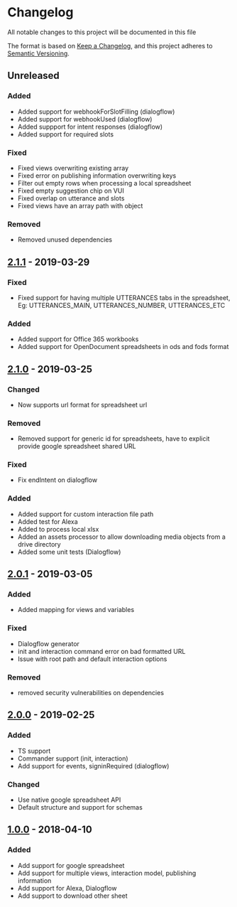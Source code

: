 # Changelog

All notable changes to this project will be documented in this file

The format is based on [Keep a Changelog](https://keepachangelog.com/en/1.0.0/),
and this project adheres to [Semantic Versioning](https://semver.org/spec/v2.0.0.html).

## Unreleased

### Added

- Added support for webhookForSlotFilling (dialogflow)
- Added support for webhookUsed (dialogflow)
- Added suppport for intent responses (dialogflow)
- Added support for required slots

### Fixed

- Fixed views overwriting existing array
- Fixed error on publishing information overwriting keys
- Filter out empty rows when processing a local spreadsheet
- Fixed empty suggestion chip on VUI
- Fixed overlap on utterance and slots
- Fixed views have an array path with object

### Removed

- Removed unused dependencies

## [2.1.1] - 2019-03-29

### Fixed

- Fixed support for having multiple UTTERANCES tabs in the spreadsheet, Eg: UTTERANCES_MAIN, UTTERANCES_NUMBER, UTTERANCES_ETC

### Added

- Added support for Office 365 workbooks
- Added support for OpenDocument spreadsheets in ods and fods format

## [2.1.0] - 2019-03-25

### Changed

- Now supports url format for spreadsheet url

### Removed

- Removed support for generic id for spreadsheets, have to explicit provide google spreadsheet shared URL

### Fixed

- Fix endIntent on dialogflow

### Added

- Added support for custom interaction file path
- Added test for Alexa
- Added to process local xlsx
- Added an assets processor to allow downloading media objects from a drive directory
- Added some unit tests (Dialogflow)

## [2.0.1] - 2019-03-05

### Added

- Added mapping for views and variables

### Fixed

- Dialogflow generator
- init and interaction command error on bad formatted URL
- Issue with root path and default interaction options

### Removed

- removed security vulnerabilities on dependencies

## [2.0.0] - 2019-02-25

### Added

- TS support
- Commander support (init, interaction)
- Add support for events, signinRequired (dialogflow)

### Changed

- Use native google spreadsheet API
- Default structure and support for schemas

## [1.0.0] - 2018-04-10

### Added

- Add support for google spreadsheet
- Add support for multiple views, interaction model, publishing information
- Add support for Alexa, Dialogflow
- Add support to download other sheet

[unreleased]: https://github.com/VoxaAI/voxa-cli/compare/2.1.1...staging
[2.1.1]: https://github.com/VoxaAI/voxa-cli/compare/2.1.0...2.1.1
[2.1.0]: https://github.com/VoxaAI/voxa-cli/compare/2.0.1...2.1.0
[2.0.1]: https://github.com/VoxaAI/voxa-cli/compare/2.0.0...2.0.1
[2.0.0]: https://github.com/VoxaAI/voxa-cli/compare/1.0.0-alpha1...2.0.0
[1.0.0]: https://github.com/VoxaAI/voxa-cli/releases/tag/1.0.0-alpha1
